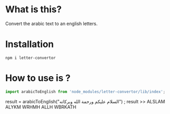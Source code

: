 # What is this?

Convert the arabic text to an english letters.


# Installation

`npm i letter-convertor`


# How to use is ?


```typescript 
import arabicToEnglish from 'node_modules/letter-convertor/lib/index';
```

result = arabicToEnglish("السلام عليكم ورحمة الله وبركاته") ; 
result >> ALSLAM ALYKM WRHMH ALLH WBRKATH

